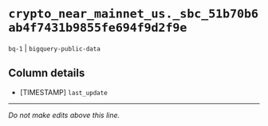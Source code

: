 # `crypto_near_mainnet_us._sbc_51b70b6ab4f7431b9855fe694f9d2f9e`
`bq-1` | `bigquery-public-data`

## Column details
* [TIMESTAMP] `last_update`

-------------------------------------------------------------------------------
*Do not make edits above this line.*
